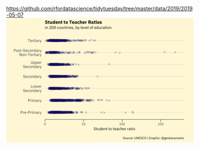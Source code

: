 https://github.com/rfordatascience/tidytuesday/tree/master/data/2019/2019-05-07  
![](students.png)

